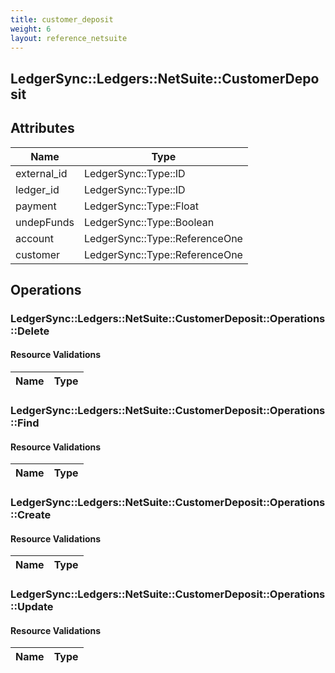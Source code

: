 ```yaml
---
title: customer_deposit
weight: 6
layout: reference_netsuite
---
```


## LedgerSync::Ledgers::NetSuite::CustomerDeposit

## Attributes

| Name | Type |
| ---- | ---- |
| external_id | LedgerSync::Type::ID |
| ledger_id | LedgerSync::Type::ID |
| payment | LedgerSync::Type::Float |
| undepFunds | LedgerSync::Type::Boolean |
| account | LedgerSync::Type::ReferenceOne |
| customer | LedgerSync::Type::ReferenceOne |


## Operations

### LedgerSync::Ledgers::NetSuite::CustomerDeposit::Operations::Delete

#### Resource Validations

| Name | Type |
| ---- | ---- |
### LedgerSync::Ledgers::NetSuite::CustomerDeposit::Operations::Find

#### Resource Validations

| Name | Type |
| ---- | ---- |
### LedgerSync::Ledgers::NetSuite::CustomerDeposit::Operations::Create

#### Resource Validations

| Name | Type |
| ---- | ---- |
### LedgerSync::Ledgers::NetSuite::CustomerDeposit::Operations::Update

#### Resource Validations

| Name | Type |
| ---- | ---- |
